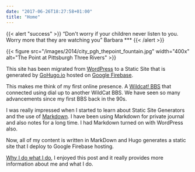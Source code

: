 ```yaml
---
date: "2017-06-26T18:27:58+01:00"
title: "Home"
---
```

{{< alert "success" >}} “Don't worry if your children never listen to you. Worry more that they are watching you”  Barbara *** {{< /alert >}}

{{< figure src="/images/2014/city_pgh_thepoint_fountain.jpg" width="400x" alt="The Point at Pittsburgh Three Rivers" >}}

This site has been migrated from [WordPress](https://www.wordpress.org) to a Static Site that is generated by [GoHugo.io](https://www.gohugo.io) hosted on [Google Firebase](https://firebase.google.com/docs/hosting).

This makes me think of my first online presence. A [Wildcat! BBS](https://en.wikipedia.org/wiki/Wildcat!_BBS) that connected using dial up to another WildCat BBS. We have seen so many advancements since my first BBS back in the 90s.

I was really impressed when I started to learn about Static Site Generators and the use of [Markdown](https://en.wikipedia.org/wiki/Markdown). I have been using Markdown for private journal and also notes for a long time. I had Markdown turned on with  WordPress also.

Now, all of my content is written in MarkDown and Hugo generates a static site that I deploy to Google Firebase hosting.

[Why I do what I do](http://localhost:1313/posts/2016/09/why-i-do-what-i-do/), I enjoyed this post and it really provides more information about me and what I do.
